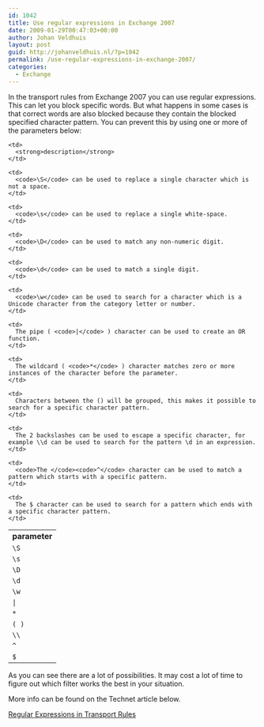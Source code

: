 ```yaml
---
id: 1042
title: Use regular expressions in Exchange 2007
date: 2009-01-29T00:47:03+00:00
author: Johan Veldhuis
layout: post
guid: http://johanveldhuis.nl/?p=1042
permalink: /use-regular-expressions-in-exchange-2007/
categories:
  - Exchange
---
```

In the transport rules from Exchange 2007 you can use regular expressions. This can let you block specific words. But what happens in some cases is that correct words are also blocked because they contain the blocked specified character pattern. You can prevent this by using one or more of the parameters below:

<table border="0">
  <tr>
    <td>
      <strong>parameter</strong>
    </td>
    
    <td>
      <strong>description</strong>
    </td>
  </tr>
  
  <tr>
    <td>
      <code>\S</code>
    </td>
    
    <td>
      <code>\S</code> can be used to replace a single character which is not a space.
    </td>
  </tr>
  
  <tr>
    <td>
      <code>\s</code>
    </td>
    
    <td>
      <code>\s</code> can be used to replace a single white-space.
    </td>
  </tr>
  
  <tr>
    <td>
      <code>\D</code>
    </td>
    
    <td>
      <code>\D</code> can be used to match any non-numeric digit.
    </td>
  </tr>
  
  <tr>
    <td>
      <code>\d</code>
    </td>
    
    <td>
      <code>\d</code> can be used to match a single digit.
    </td>
  </tr>
  
  <tr>
    <td>
      <code>\w</code>
    </td>
    
    <td>
      <code>\w</code> can be used to search for a character which is a Unicode character from the category letter or number.
    </td>
  </tr>
  
  <tr>
    <td>
      <code>|</code>
    </td>
    
    <td>
      The pipe ( <code>|</code> ) character can be used to create an OR function.
    </td>
  </tr>
  
  <tr>
    <td>
      <code>*</code>
    </td>
    
    <td>
      The wildcard ( <code>*</code> ) character matches zero or more instances of the character before the parameter.
    </td>
  </tr>
  
  <tr>
    <td>
      <code>( )</code>
    </td>
    
    <td>
      Characters between the () will be grouped, this makes it possible to search for a specific character pattern.
    </td>
  </tr>
  
  <tr>
    <td>
      <code>\\</code>
    </td>
    
    <td>
      The 2 backslashes can be used to escape a specific character, for example \\d can be used to search for the pattern \d in an expression.
    </td>
  </tr>
  
  <tr>
    <td>
      <code>^</code>
    </td>
    
    <td>
      <code>The </code><code>^</code> character can be used to match a pattern which starts with a specific pattern.
    </td>
  </tr>
  
  <tr>
    <td>
      <code>$</code>
    </td>
    
    <td>
      The $ character can be used to search for a pattern which ends with a specific character pattern.
    </td>
  </tr>
</table>

As you can see there are a lot of possibilities. It may cost a lot of time to figure out which filter works the best in your situation.

More info can be found on the Technet article below.

<a href="http://technet.microsoft.com/en-us/library/aa997187.aspx" target="_blank">Regular Expressions in Transport Rules</a>